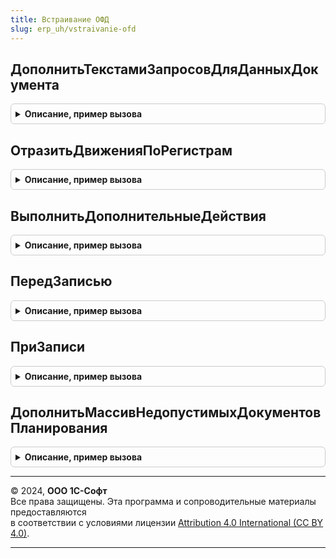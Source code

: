 ```yaml
---
title: Встраивание ОФД
slug: erp_uh/vstraivanie-ofd
---
```



## ДополнитьТекстамиЗапросовДляДанныхДокумента
<details style="margin: 1em 0; padding: 0.5em; border: 1px solid #ccc; border-radius: 6px;">

<summary style="font-weight: bold; cursor: pointer;">Описание, пример вызова</summary>

```bsl

Процедура ДополнитьТекстамиЗапросовДляДанныхДокумента(Запрос, ТекстыЗапроса) Экспорт
```

Пример вызова
```bsl
ВстраиваниеОФД.ДополнитьТекстамиЗапросовДляДанныхДокумента(Запрос, ТекстыЗапроса) 
```
</details>

## ОтразитьДвиженияПоРегистрам
<details style="margin: 1em 0; padding: 0.5em; border: 1px solid #ccc; border-radius: 6px;">

<summary style="font-weight: bold; cursor: pointer;">Описание, пример вызова</summary>

```bsl

Процедура ОтразитьДвиженияПоРегистрам(ДокОбъект, Отказ, РежимПроведения) Экспорт
```

Пример вызова
```bsl
ВстраиваниеОФД.ОтразитьДвиженияПоРегистрам(ДокОбъект, Отказ, РежимПроведения) 
```
</details>

## ВыполнитьДополнительныеДействия
<details style="margin: 1em 0; padding: 0.5em; border: 1px solid #ccc; border-radius: 6px;">

<summary style="font-weight: bold; cursor: pointer;">Описание, пример вызова</summary>

```bsl

Процедура ВыполнитьДополнительныеДействия(ДокОбъект, Отказ, РежимПроведения) Экспорт
```

Пример вызова
```bsl
ВстраиваниеОФД.ВыполнитьДополнительныеДействия(ДокОбъект, Отказ, РежимПроведения) 
```
</details>

## ПередЗаписью
<details style="margin: 1em 0; padding: 0.5em; border: 1px solid #ccc; border-radius: 6px;">

<summary style="font-weight: bold; cursor: pointer;">Описание, пример вызова</summary>

```bsl

Процедура ПередЗаписью(ДокОбъект, Отказ, РежимЗаписи, РежимПроведения) Экспорт
```

Пример вызова
```bsl
ВстраиваниеОФД.ПередЗаписью(ДокОбъект, Отказ, РежимЗаписи, РежимПроведения) 
```
</details>

## ПриЗаписи
<details style="margin: 1em 0; padding: 0.5em; border: 1px solid #ccc; border-radius: 6px;">

<summary style="font-weight: bold; cursor: pointer;">Описание, пример вызова</summary>

```bsl

Процедура ПриЗаписи(ДокОбъект, Отказ) Экспорт
```

Пример вызова
```bsl
ВстраиваниеОФД.ПриЗаписи(ДокОбъект, Отказ) 
```
</details>

## ДополнитьМассивНедопустимыхДокументовПланирования
<details style="margin: 1em 0; padding: 0.5em; border: 1px solid #ccc; border-radius: 6px;">

<summary style="font-weight: bold; cursor: pointer;">Описание, пример вызова</summary>

```bsl

// Процедура - Дополняет массив недопустимых документов планирования. Используется в при формировании движения по рн.ЛимитыБюджетов
//
// Параметры:
//  НедопустимыеДокументыПланирования	 - Массив	 - Массив, с недопустимыми документами планирования
//
Процедура ДополнитьМассивНедопустимыхДокументовПланирования(НедопустимыеДокументыПланирования) Экспорт
```

Пример вызова
```bsl
ВстраиваниеОФД.ДополнитьМассивНедопустимыхДокументовПланирования(НедопустимыеДокументыПланирования) 
```
</details>

---

© 2024, **ООО 1С-Софт**  
Все права защищены. Эта программа и сопроводительные материалы предоставляются  
в соответствии с условиями лицензии [Attribution 4.0 International (CC BY 4.0)](https://creativecommons.org/licenses/by/4.0/legalcode).

---
